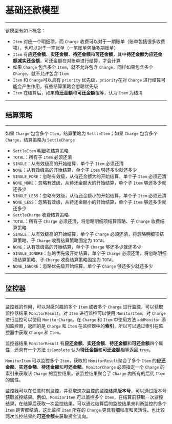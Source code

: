# 基础还款模型

---

该模型有如下概念：

 - `Item` 对应一个明细项，而 `Charge` 收费可以对于一期账单（账单包括很多收费项），也可以对于一笔账单（一笔账单包括多期账单）
 - `Item` 有**应还金额**、**实还金额**、**待还金额**和**可还金额**，其中**待还金额为应还金额减实还金额**，可还金额在对账单进行结算，才会计算
 - 如果 `Charge` 包含多个 `Item`，就不允许包含 `Charge`，同样如果包含多个 `Charge`，就不允许包含 `Item`
 - `Item` 和 `Charge`可以具有 `priority` 优先级，`priority`在对 `Charge` 进行结算可能会产生作用，有些结算策略会忽略优先级
 - `Item` 在结算后，如果**待还金额**和**可还金额**相等，认为 `Item` 为结清

---

## 结算策略 ##

---

如果 `Charge` 包含多个 `Item`，结算策略为 `SettleItem`；如果 `Charge` 包含多个 `Charge`，结算策略为 `SettleCharge`

 - `SettleItem` 明细项结算策略
  - `TOTAL`：所有子 `Item` 必须还清
  - `SINGLE`：从有效级高的开始结算，单个子 `Item` 必须还清
  - `NONE`：从有效级高的开始结算，单个子 `Item` 够还多少就还多少
  - `SINGLE_MORE`：忽略有效级，从待还金额大的开始结算，单个子 `Item` 必须还清
  - `NONE_MORE`：忽略有效级，从待还金额大的开始结算，单个子 `Item` 够还多少就还多少
  - `SINGLE_LESS`：忽略有效级，从待还金额小的开始结算，单个子 `Item` 必须还清
  - `NONE_LESS`：忽略有效级，从待还金额小的开始结算，单个子 `Item` 够还多少就还多少
 - `SettleCharge` 收费结算策略
  - `TOTAL`：所有子 `Charge` 必须还清，将忽略明细项结算策略、子 `Charge` 收费结算策略
  - `SINGLE`：从有效级高的开始结算，单个子 `Charge` 必须还清，将忽略明细项结算策略、子 `Charge` 收费结算策略固定为 `TOTAL`
  - `NONE`：从有效级高的开始结算，单个子 `Charge` 够还多少就还多少
  - `SINGLE_IGNORE`：忽略优先级开始结算，单个子 `Charge` 必须还清，将忽略明细项结算策略、子 `Charge` 收费结算策略固定为 `TOTAL`
  - `NONE_IGNORE`：忽略优先级开始结算，单个子 `Charge` 够还多少就还多少

---

## 监控器 ##

---

监控器的作用，可以对感兴趣的多个 `Item` 或者多个 `Charge` 进行监控，可以获取监控器结果 `MonitorResult`。对 `Item` 进行监控可以使用 `MonitorItem`，对 `Charge` 进行监控可以使用 `MonitorCharge`。在 `Charge` 和 `Item` 中使用方法 `addMonitor` 添加监控器，返回的是 `Charge` 和 `Item` 在监控器中的**索引**，所以可以通过索引在监控器中获取 `Charge` 和 `Item`。

监控器结果 `MonitorResult` 有**应还金额**、**实还金额**、**待还金额**和**可还金额**四个属性，还具有一个方法 `isComplete` 认为**待还金额**和**可还金额**相等返回 `true`。 

`MonitorItem` 可以监控多个 `Item`，获取的 `MonitorResult`聚合了多个 `Item` 的**应还金额**、**实还金额**、**待还金额**和**可还金额**。`MonitorCharge` 必须指定一个 `Charge` 的索引来获取该 `Charge` 的监控结果，该监控结果聚合了 `Charge` 内所有的后代 `Item` 的属性。

监控器可以在任意时刻监控，并获取这次监控的监控结果**版本号**，可以通过版本号获取监控结果。例如，`MonitorItem` 可以监控多个 `Item`，在结算前获取一次监控结果，在结算后获取一次监控结果。可以通过结算后的监控结果来判断监控的多个 `Item` 是否都结清，这比监控 `Item` 所在的 `Charge` 更具有细粒度和灵活性。也比较两次监控结果的**可还金额**来获取资金流向。
